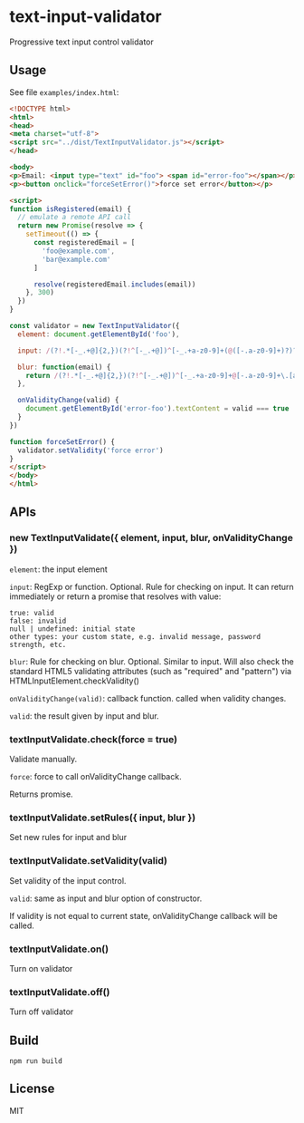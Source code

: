 # text-input-validator
Progressive text input control validator

## Usage
See file `examples/index.html`:
```html
<!DOCTYPE html>
<html>
<head>
<meta charset="utf-8">
<script src="../dist/TextInputValidator.js"></script>
</head>

<body>
<p>Email: <input type="text" id="foo"> <span id="error-foo"></span></p>
<p><button onclick="forceSetError()">force set error</button></p>

<script>
function isRegistered(email) {
  // emulate a remote API call
  return new Promise(resolve => {
    setTimeout(() => {
      const registeredEmail = [
        'foo@example.com',
        'bar@example.com'
      ]

      resolve(registeredEmail.includes(email))
    }, 300)
  })
}

const validator = new TextInputValidator({
  element: document.getElementById('foo'),

  input: /(?!.*[-_.+@]{2,})(?!^[-_.+@])^[-_.+a-z0-9]+(@([-.a-z0-9]+)?)?$/i,

  blur: function(email) {
    return /(?!.*[-_.+@]{2,})(?!^[-_.+@])^[-_.+a-z0-9]+@[-.a-z0-9]+\.[a-z]+$/i.test(email) && isRegistered(email).then(reged => !reged || 'this email has been taken')
  },

  onValidityChange(valid) {
    document.getElementById('error-foo').textContent = valid === true || valid === null ? '' : valid || 'invalid'
  }
})

function forceSetError() {
  validator.setValidity('force error')
}
</script>
</body>
</html>
```

## APIs

### new TextInputValidate({ element, input, blur, onValidityChange })

`element`: the input element

`input`: RegExp or function. Optional. Rule for checking on input. It can return immediately or return a promise that resolves with value:

```
true: valid
false: invalid
null | undefined: initial state
other types: your custom state, e.g. invalid message, password strength, etc.
```

`blur`: Rule for checking on blur. Optional. Similar to input. Will also check the standard HTML5 validating attributes (such as "required" and "pattern") via HTMLInputElement.checkValidity()

`onValidityChange(valid)`: callback function. called when validity changes.

`valid`: the result given by input and blur.


### textInputValidate.check(force = true)

Validate manually.

`force`: force to call onValidityChange callback.

Returns promise.


### textInputValidate.setRules({ input, blur })

Set new rules for input and blur


### textInputValidate.setValidity(valid)

Set validity of the input control.

`valid`: same as input and blur option of constructor.

If validity is not equal to current state, onValidityChange callback will be called.


### textInputValidate.on()

Turn on validator


### textInputValidate.off()

Turn off validator


## Build

```
npm run build
```


## License
MIT
